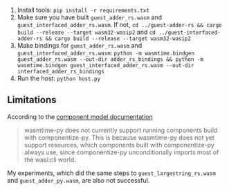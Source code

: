 1. Install tools: `pip install -r requirements.txt`
2. Make sure you have built `guest_adder_rs.wasm` and `guest_interfaced_adder_rs.wasm`. If not,
   `cd ../guest-adder-rs && cargo build --release --target wasm32-wasip2` and `cd ../guest-interfaced-adder-rs && cargo build --release --target wasm32-wasip2`
3. Make bindings for `guest_adder_rs.wasm` and `guest_interfaced_adder_rs.wasm`:
   `python -m wasmtime.bindgen guest_adder_rs.wasm --out-dir adder_rs_bindings && python -m wasmtime.bindgen guest_interfaced_adder_rs.wasm --out-dir interfaced_adder_rs_bindings`
4. Run the host: `python host.py`

## Limitations

According to
the [component model documentation](https://component-model.bytecodealliance.org/language-support/python.html#running-components-from-python-applications)

> wasmtime-py does not currently support running components build with componentize-py. This is because wasmtime-py does
> not yet support resources, which components built with componentize-py always use, since componentize-py
> unconditionally
> imports most of the wasi:cli world.

My experiments, which did the same steps to `guest_largestring_rs.wasm` and `guest_adder_py.wasm`, are also not
successful.